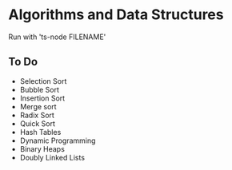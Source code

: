 # Algorithms and Data Structures
Run with 'ts-node FILENAME'

## To Do
* Selection Sort
* Bubble Sort
* Insertion Sort
* Merge sort
* Radix Sort
* Quick Sort
* Hash Tables
* Dynamic Programming
* Binary Heaps
* Doubly Linked Lists
